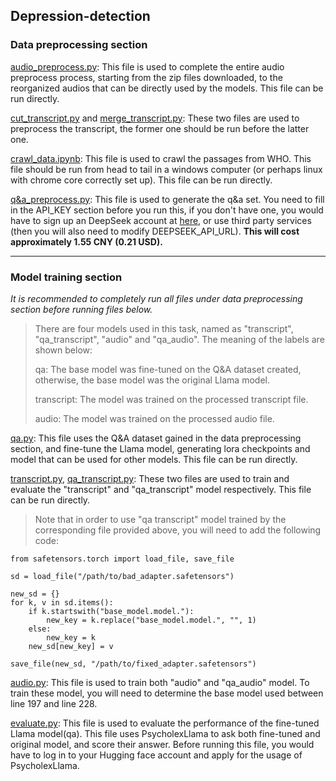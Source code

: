 ## Depression-detection
### Data preprocessing section

[audio_preprocess.py](https://github.com/myxp-lyp/Depression-detection/tree/main/Data%20preprocess/): This file is used to complete the entire audio preprocess process, starting from the zip files downloaded, to the reorganized audios that can be directly used by the models. This file can be run directly.

[cut_transcript.py](https://github.com/myxp-lyp/Depression-detection/tree/main/Data%20preprocess/cut_transcript.py) and [merge_transcript.py](https://github.com/myxp-lyp/Depression-detection/tree/main/Data%20preprocess/merge_transcript.py): These two files are used to preprocess the transcript, the former one should be run before the latter one. 

[crawl_data.ipynb](https://github.com/myxp-lyp/Depression-detection/tree/main/Data%20preprocess/crawl_data.ipynb): This file is used to crawl the passages from WHO. This file should be run from head to tail in a windows computer (or perhaps linux with chrome core correctly set up). This file can be run directly.

[q&a_preprocess.py](https://github.com/myxp-lyp/Depression-detection/tree/main/Data%20preprocess/q&a_preprocess.py): This file is used to generate the q&a set. You need to fill in the API_KEY section before you run this, if you don't have one, you would have to sign up an DeepSeek account at [here](https://platform.deepseek.com/sign_up), or use third party services (then you will also need to modify DEEPSEEK_API_URL). **This will cost approximately 1.55 CNY (0.21 USD).**

---

### Model training section

*It is recommended to completely run all files under data preprocessing section before running files below.*

> There are four models used in this task, named as "transcript", "qa_transcript",  "audio" and "qa_audio". The meaning of the labels are shown below:
>
> qa: The base model was fine-tuned on the Q&A dataset created, otherwise, the base model was the original Llama model.
>
> transcript: The model was trained on the processed transcript file.
>
> audio: The model was trained on the processed audio file.

[qa.py](https://github.com/myxp-lyp/Depression-detection/blob/main/Model%20training/qa_train.py): This file uses the Q&A dataset gained in the data preprocessing section, and fine-tune the Llama model, generating lora checkpoints and model that can be used for other models. This file can be run directly. 

[transcript.py](https://github.com/myxp-lyp/Depression-detection/blob/main/Model%20training/transcript.py), [qa_transcript.py](https://github.com/myxp-lyp/Depression-detection/blob/main/Model%20training/qa_transcript.py): These two files are used to train and evaluate the "transcript" and "qa_transcript" model respectively. This file can be run directly.
> Note that in order to use "qa transcript" model trained by the corresponding file provided above, you will need to add the following code:
```
from safetensors.torch import load_file, save_file

sd = load_file("/path/to/bad_adapter.safetensors")

new_sd = {}
for k, v in sd.items():
    if k.startswith("base_model.model."):
        new_key = k.replace("base_model.model.", "", 1)
    else:
        new_key = k
    new_sd[new_key] = v

save_file(new_sd, "/path/to/fixed_adapter.safetensors")
```

[audio.py](https://github.com/myxp-lyp/Depression-detection/blob/main/Model%20training/audio.py): This file is used to train both "audio" and "qa_audio" model. To train these model, you will need to determine the base model used between line 197 and line 228. 

[evaluate.py](https://github.com/myxp-lyp/Depression-detection/blob/main/Model%20training/evaluate.py): This file is used to evaluate the performance of the fine-tuned Llama model(qa). This file uses PsycholexLlama to ask both fine-tuned and original model, and score their answer. Before running this file, you would have to log in to your Hugging face account and apply for the usage of PsycholexLlama. 
